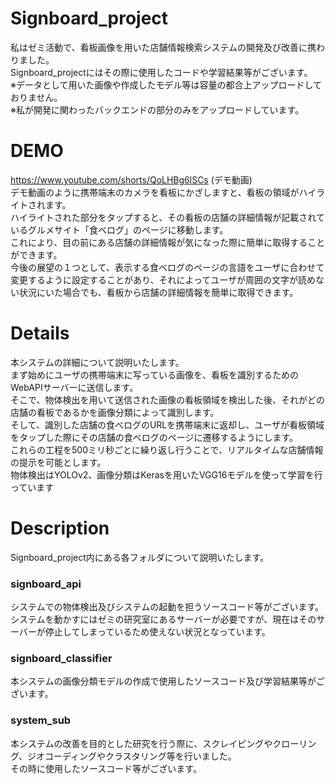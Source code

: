 # Signboard_project
私はゼミ活動で、看板画像を用いた店舗情報検索システムの開発及び改善に携わりました。<br>
Signboard_projectにはその際に使用したコードや学習結果等がございます。<br>
※データとして用いた画像や作成したモデル等は容量の都合上アップロードしておりません。<br>
※私が開発に関わったバックエンドの部分のみをアップロードしています。<br>

# DEMO
https://www.youtube.com/shorts/QoLHBg6lSCs (デモ動画)<br>
デモ動画のように携帯端末のカメラを看板にかざしますと、看板の領域がハイライトされます。<br>
ハイライトされた部分をタップすると、その看板の店舗の詳細情報が記載されているグルメサイト「食べログ」のページに移動します。<br>
これにより、目の前にある店舗の詳細情報が気になった際に簡単に取得することができます。<br>
今後の展望の１つとして、表示する食べログのページの言語をユーザに合わせて変更するように設定することがあり、それによってユーザが周囲の文字が読めない状況にいた場合でも、看板から店舗の詳細情報を簡単に取得できます。<br>

# Details
本システムの詳細について説明いたします。<br>
まず始めにユーザの携帯端末に写っている画像を、看板を識別するためのWebAPIサーバーに送信します。<br>
そこで、物体検出を用いて送信された画像の看板領域を検出した後、それがどの店舗の看板であるかを画像分類によって識別します。<br>
そして、識別した店舗の食べログのURLを携帯端末に返却し、ユーザが看板領域をタップした際にその店舗の食べログのページに遷移するようにします。<br>
これらの工程を500ミリ秒ごとに繰り返し行うことで、リアルタイムな店舗情報の提示を可能とします。<br>
物体検出はYOLOv2、画像分類はKerasを用いたVGG16モデルを使って学習を行っています<br>

# Description
Signboard_project内にある各フォルダについて説明いたします。<br>
### signboard_api
システムでの物体検出及びシステムの起動を担うソースコード等がございます。<br>
システムを動かすにはゼミの研究室にあるサーバーが必要ですが、現在はそのサーバーが停止してしまっているため使えない状況となっています。<br>
### signboard_classifier
本システムの画像分類モデルの作成で使用したソースコード及び学習結果等がございます。<br>
### system_sub
本システムの改善を目的とした研究を行う際に、スクレイピングやクローリング、ジオコーディングやクラスタリング等を行いました。<br>
その時に使用したソースコード等がございます。<br>
